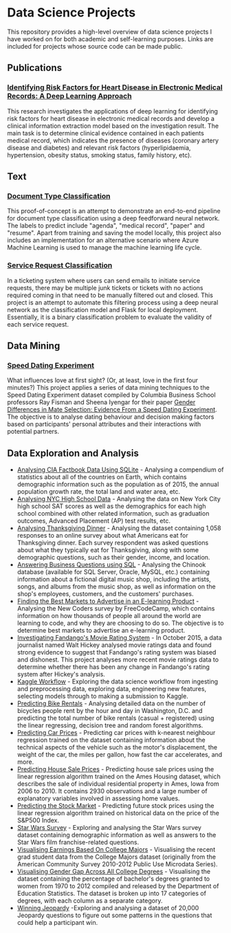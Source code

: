 # Data Science Projects
This repository provides a high-level overview of data science projects I have worked on for both academic and self-learning purposes. Links are included for projects whose source code can be made public.
## Publications
### [Identifying Risk Factors for Heart Disease in Electronic Medical Records: A Deep Learning Approach](https://aclanthology.org/W18-2303/)
This research investigates the applications of deep learning for identifying risk factors for heart disease in electronic medical records  and develop a clinical information extraction model based on the investigation result. The main task is to determine clinical evidence contained in each patients medical record, which indicates the presence of diseases (coronary artery disease and diabetes) and relevant risk factors (hyperlipidaemia, hypertension, obesity status, smoking status, family history, etc).
## Text
### [Document Type Classification](https://github.com/alexenriquent/document-classification)
This proof-of-concept is an attempt to demonstrate an end-to-end pipeline for document type classification using a deep feedforward neural network. The labels to predict include "agenda", "medical record", "paper" and "resume". Apart from training and saving the model locally, this project also includes an implementation for an alternative scenario where Azure Machine Learning is used to manage the machine learning life cycle.
### [Service Request Classification](https://github.com/alexenriquent/sr-classification)
In a ticketing system where users can send emails to initiate service requests, there may be multiple junk tickets or tickets with no actions required coming in that need to be manually filtered out and closed. This project is an attempt to automate this filtering process using a deep neural network as the classification model and Flask for local deployment. Essentially, it is a binary classification problem to evaluate the validity of each service request.
## Data Mining
### [Speed Dating Experiment](https://github.com/alexenriquent/speed-dating-experiment)
What influences love at first sight? (Or, at least, love in the first four minutes?) This project applies a series of data mining techniques to the Speed Dating Experiment dataset compiled by Columbia Business School professors Ray Fisman and Sheena Iyengar for their paper [Gender Differences in Mate Selection: Evidence From a Speed Dating Experiment](https://doi.org/10.7916/D8FB585Z). The objective is to analyse dating behaviour and decision making factors based on participants' personal attributes and their interactions with potential partners.
## Data Exploration and Analysis
* [Analysing CIA Factbook Data Using SQLite](https://github.com/alexenriquent/dataquest/tree/master/facebook) - Analysing a compendium of statistics about all of the countries on Earth, which contains demographic information such as the population as of 2015, the annual population growth rate, the total land and water area, etc.
* [Analysing NYC High School Data](https://github.com/alexenriquent/dataquest/tree/master/schools) - Analysing the data on New York City high school SAT scores as well as the demographics for each high school combined with other related information, such as graduation outcomes, Advanced Placement (AP) test results, etc.
* [Analysing Thanksgiving Dinner](https://github.com/alexenriquent/dataquest/tree/master/thanksgiving) - Analysing the dataset containing 1,058 responses to an online survey about what Americans eat for Thanksgiving dinner. Each survey respondent was asked questions about what they typically eat for Thanksgiving, along with some demographic questions, such as their gender, income, and location. 
* [Answering Business Questions using SQL](https://github.com/alexenriquent/dataquest/tree/master/chinook) - Analysing the Chinook database (available for SQL Server, Oracle, MySQL, etc.) containing information about a fictional digital music shop, including the artists, songs, and albums from the music shop, as well as information on the shop's employees, customers, and the customers' purchases.
* [Finding the Best Markets to Advertise in an E-learning Product](https://github.com/alexenriquent/dataquest/tree/master/new-coders) - Analysing the New Coders survey by FreeCodeCamp, which contains information on how thousands of people all around the world are learning to code, and why they are choosing to do so. The objective is to determine best markets to advertise an e-learning product.
* [Investigating Fandango's Movie Rating System](https://github.com/alexenriquent/dataquest/tree/master/fandango) - In October 2015, a data journalist named Walt Hickey analysed movie ratings data and found strong evidence to suggest that Fandango's rating system was biased and dishonest. This project analyses more recent movie ratings data to determine whether there has been any change in Fandango's rating system after Hickey's analysis.
* [Kaggle Workflow](https://github.com/alexenriquent/dataquest/tree/master/kaggle) - Exploring the data science workflow from ingesting and preprocessing data, exploring data, engineering new features, selecting models through to making a submission to Kaggle.
* [Predicting Bike Rentals](https://github.com/alexenriquent/dataquest/tree/master/bike-rentals) - Analysing detailed data on the number of bicycles people rent by the hour and day in Washington, D.C. and predicting the total number of bike rentals (casual + registered) using the linear regressing, decision tree and random forest algorithms.
* [Predicting Car Prices](https://github.com/alexenriquent/dataquest/tree/master/car-prices) - Predicting car prices with k-nearest neighbour regression trained on the dataset containing information about the technical aspects of the vehicle such as the motor's displacement, the weight of the car, the miles per gallon, how fast the car accelerates, and more.
* [Predicting House Sale Prices](https://github.com/alexenriquent/dataquest/tree/master/housing) - Predicting house sale prices using the linear regression algorithm trained on the Ames Housing dataset, which describes the sale of individual residential property in Ames, Iowa from 2006 to 2010. It contains 2930 observations and a large number of explanatory variables involved in assessing home values.
* [Predicting the Stock Market](https://github.com/alexenriquent/dataquest/tree/master/stock-market) - Predicting future stock prices using the linear regression algorithm trained on historical data on the price of the S&P500 Index.
* [Star Wars Survey](https://github.com/alexenriquent/dataquest/tree/master/star-wars) - Exploring and analysing the Star Wars survey dataset containing demographic information as well as answers to the Star Wars film franchise-related questions.
* [Visualising Earnings Based On College Majors](https://github.com/alexenriquent/dataquest/tree/master/college-majors) - Visualising the recent grad student data from the College Majors dataset (originally from the American Community Survey 2010-2012 Public Use Microdata Series).
* [Visualising Gender Gap Across All College Degrees](https://github.com/alexenriquent/dataquest/tree/master/gender-gap) - Visualising the dataset containing the percentage of bachelor's degrees granted to women from 1970 to 2012 compiled and released by the Department of Education Statistics. The dataset is broken up into 17 categories of degrees, with each column as a separate category.
* [Winning Jeopardy](https://github.com/alexenriquent/dataquest/tree/master/jeopardy) -Exploring and analysing a dataset of 20,000 Jeopardy questions to figure out some patterns in the questions that could help a participant win.
